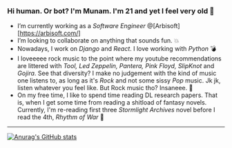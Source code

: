 ### Hi human. Or bot? I'm Munam. I'm 21 and yet I feel very old  👋


- I’m currently working as a *Software Engineer* @[Arbisoft][https://arbisoft.com/]
- I’m looking to collaborate on anything that sounds fun. :boom:
- Nowadays, I work on *Django* and *React*. I love working with *Python* :bomb:
- I loveeeee rock music to the point where my youtube recommendations are littered with *Tool, Led Zeppelin, Pantera, Pink Floyd, SlipKnot* and *Gojira*. See that diversity? I make no judgement with the kind of music one listens to, as long as it's *Rock* and not some sissy *Pop* music. Jk jk, listen whatever you feel like. But Rock music tho? Insaneee. :metal:
- On my free time, I like to spend time reading DL research papers. That is, when I get some time from reading a shitload of fantasy novels. Currently, I'm re-reading first three *Stormlight Archives* novel before I read the 4th, *Rhythm of War* :book:

***

[![Anurag's GitHub stats](https://github-readme-stats.vercel.app/api?username=MunamMubashir-arbisoft&show_icons=true&theme=radical)](https://github.com/anuraghazra/github-readme-stats)
